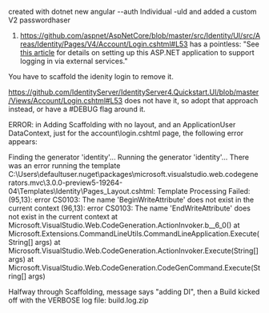 ﻿created with 
dotnet new angular --auth Individual -uld
and
added a custom V2 passwordhaser

 1. https://github.com/aspnet/AspNetCore/blob/master/src/Identity/UI/src/Areas/Identity/Pages/V4/Account/Login.cshtml#L53
has a pointless:
"See <a href="https://go.microsoft.com/fwlink/?LinkID=532715">this article</a> for details on setting up this ASP.NET application to support logging in via external services."

You have to scaffold the idenity login to remove it.

https://github.com/IdentityServer/IdentityServer4.Quickstart.UI/blob/master/Views/Account/Login.cshtml#L53
does not have it, so adopt that approach instead, or have a #DEBUG flag around it.


ERROR: in Adding Scaffolding with no layout, and an ApplicationUser DataContext, just for the account\login.cshtml page, the following error appears:

Finding the generator 'identity'...
Running the generator 'identity'...
There was an error running the template C:\Users\defaultuser\.nuget\packages\microsoft.visualstudio.web.codegenerators.mvc\3.0.0-preview5-19264-04\Templates\Identity\Pages\_Layout.cshtml: Template Processing Failed:(95,13): error CS0103: The name 'BeginWriteAttribute' does not exist in the current context
(96,13): error CS0103: The name 'EndWriteAttribute' does not exist in the current context
   at Microsoft.VisualStudio.Web.CodeGeneration.ActionInvoker.<BuildCommandLine>b__6_0()
   at Microsoft.Extensions.CommandLineUtils.CommandLineApplication.Execute(String[] args)
   at Microsoft.VisualStudio.Web.CodeGeneration.ActionInvoker.Execute(String[] args)
   at Microsoft.VisualStudio.Web.CodeGeneration.CodeGenCommand.Execute(String[] args)

Halfway through Scaffolding, message says "adding DI", then a Build kicked off with the VERBOSE log file: build.log.zip